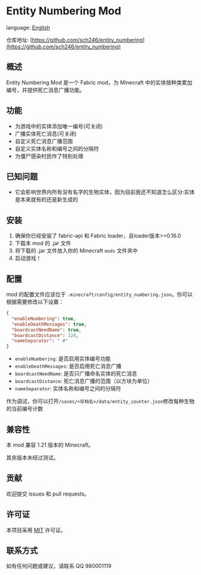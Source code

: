 # Entity Numbering Mod

language: [English](./README_en-US.md)

仓库地址: [https://github.com/sch246/entity_numbering](https://github.com/sch246/entity_numbering)

## 概述

Entity Numbering Mod 是一个 Fabric mod，为 Minecraft 中的实体按种类累加编号，并提供死亡消息广播功能。

## 功能

- 为游戏中的实体添加唯一编号(可关闭)
- 广播实体死亡消息(可关闭)
- 自定义死亡消息广播范围
- 自定义实体名称和编号之间的分隔符
- 为僵尸感染村民作了特别处理

## 已知问题

- 它会影响世界内所有没有名字的生物实体，因为目前我还不知道怎么区分:实体是本来就有的还是新生成的

## 安装

1. 确保你已经安装了 fabric-api 和 Fabric loader，且loader版本>=0.16.0
2. 下载本 mod 的 .jar 文件
3. 将下载的 .jar 文件放入你的 Minecraft `mods` 文件夹中
4. 启动游戏！

## 配置

mod 的配置文件应该位于 `.minecraft/config/entity_numbering.json`。你可以根据需要修改以下设置：

```json
{
  "enableNumbering": true,
  "enableDeathMessages": true,
  "boardcastNeedName": true,
  "boardcastDistance": 128,
  "nameSeparator": " #"
}
```

- `enableNumbering`: 是否启用实体编号功能
- `enableDeathMessages`: 是否启用死亡消息广播
- `boardcastNeedName`: 是否只广播命名实体的死亡消息
- `boardcastDistance`: 死亡消息广播的范围（以方块为单位）
- `nameSeparator`: 实体名称和编号之间的分隔符

作为调试，你可以打开`/saves/<存档名>/data/entity_counter.json`修改每种生物的当前编号计数

## 兼容性

本 mod 兼容 1.21 版本的 Minecraft。

其余版本未经过测试。

## 贡献

欢迎提交 issues 和 pull requests。

## 许可证

本项目采用 [MIT](./LICENSE) 许可证。

## 联系方式

如有任何问题或建议，请联系 QQ 980001119
